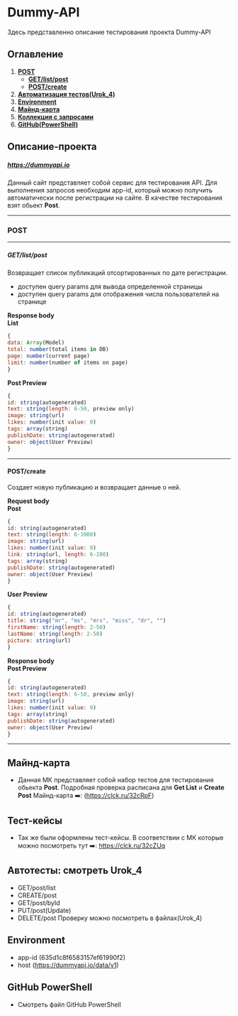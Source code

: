 # Dummy-API

Здесь представленно описание тестирования проекта Dummy-API

## Оглавление

1. [**POST**](#post)
     - [**GET/list/post**](#getlistpost) 
     - [**POST/create**](#postcreate)
2. [**Автоматизация тестов(Urok_4)**](#автотесты-смотреть-urok_4)
3. [**Environment**](#environment)    
4. [**Майнд-карта**](#майнд-карта)
5. [**Коллекция с запросами**](#тест-кейсы)   
6. [**GitHub(PowerShell)**](#github-powershell)

## Описание-проекта

##### https://dummyapi.io 
Данный сайт представляет собой сервис для тестирования API. Для выполнения запросов необходим app-id, который можно получить автоматически после регистрации на сайте. В качестве тестирования взят обьект **Post**.
______
### POST    
____
##### GET/list/post  
Возвращает список публикаций отсортированных по дате регистрации.
- доступен query params для вывода определенной страницы
- доступен query params для отображения числа пользователей на странице

**Response body**    
**List**    
```Javascript
{
data: Array(Model)
total: number(total items in DB)
page: number(current page)
limit: number(number of items on page)
}
```
**Post Preview**    
```Javascript
{
id: string(autogenerated)
text: string(length: 6-50, preview only)
image: string(url)
likes: number(init value: 0)
tags: array(string)
publishDate: string(autogenerated)
owner: object(User Preview)
}
```
____
#### POST/create    
Создает новую публикацию и возвращает данные о ней.    

**Request body**     
**Post**
```Javascript
{
id: string(autogenerated)
text: string(length: 6-1000)
image: string(url)
likes: number(init value: 0)
link: string(url, length: 6-200)
tags: array(string)
publishDate: string(autogenerated)
owner: object(User Preview)
}
```
**User Preview**    

```Javascript
{
id: string(autogenerated)
title: string("mr", "ms", "mrs", "miss", "dr", "")
firstName: string(length: 2-50)
lastName: string(length: 2-50)
picture: string(url)
}
```
**Response body**    
**Post Preview**
```Javascript
{
id: string(autogenerated)
text: string(length: 6-50, preview only)
image: string(url)
likes: number(init value: 0)
tags: array(string)
publishDate: string(autogenerated)
owner: object(User Preview)
}
```
________

## Майнд-карта
- Данная МК представляет собой набор тестов для тестирования обьекта **Post**. Подробная проверка расписана для **Get List** и **Create Post**
Майнд-карта ➡️: (https://clck.ru/32cRpF)


## Тест-кейсы
- Так же были оформлены тест-кейсы. В соответствии с МК которые можно посмотреть тут ➡️: https://clck.ru/32cZUq  


## Автотесты: смотреть Urok_4      
- GET/post/list
- CREATE/post
- GET/post/byId
- PUT/post(Update)
- DELETE/post
Проверку можно посмотреть в файлах(Urok_4)

## Environment    
- app-id (635d1c8f6583157ef61990f2)
- host (https://dummyapi.io/data/v1)    

## GitHub PowerShell
- Смотреть файл GitHub PowerShell
